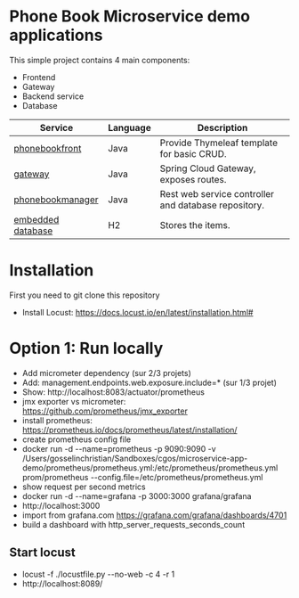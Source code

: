 # Phone Book Microservice demo applications

This simple project contains 4 main components:
- Frontend
- Gateway
- Backend service
- Database

| Service                                   | Language      | Description                                                                                                                       |
| ----------------------------------------- | ------------- | -----------------------------------------------------|
| [phonebookfront](./phonebookfront)        | Java          | Provide Thymeleaf template for basic CRUD.           |
| [gateway](./gateway)                      | Java          | Spring Cloud Gateway, exposes routes.                |
| [phonebookmanager](./phonebookmanager)    | Java          | Rest web service controller and database repository. |
| [embedded database](./phonebookmanager)   | H2            | Stores the items.                                    |


# Installation
First you need to git clone this repository

* Install Locust: https://docs.locust.io/en/latest/installation.html#

# Option 1: Run locally



* Add micrometer dependency (sur 2/3 projets)
* Add: management.endpoints.web.exposure.include=* (sur 1/3 projet)
* Show: http://localhost:8083/actuator/prometheus
* jmx exporter vs micrometer: https://github.com/prometheus/jmx_exporter
* install prometheus: https://prometheus.io/docs/prometheus/latest/installation/
* create prometheus config file
* docker run -d --name=prometheus -p 9090:9090 -v /Users/gosselinchristian/Sandboxes/cgos/microservice-app-demo/prometheus/prometheus.yml:/etc/prometheus/prometheus.yml prom/prometheus --config.file=/etc/prometheus/prometheus.yml
* show request per second metrics
* docker run -d --name=grafana -p 3000:3000 grafana/grafana
* http://localhost:3000
* import from grafana.com https://grafana.com/grafana/dashboards/4701
* build a dashboard with http_server_requests_seconds_count


## Start locust
* locust -f ./locustfile.py --no-web -c 4 -r 1
* http://localhost:8089/